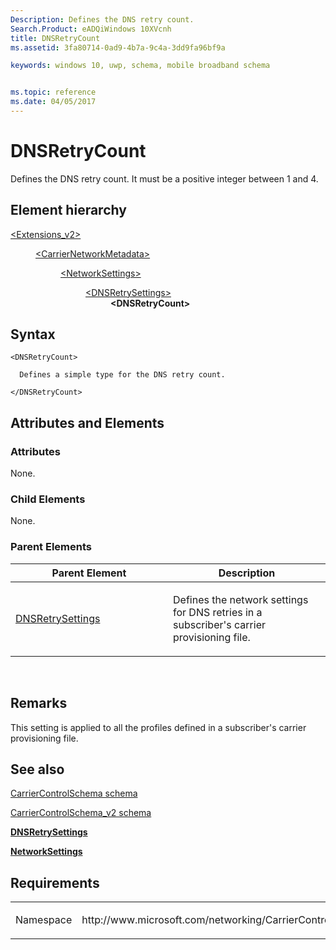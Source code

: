 ```yaml
---
Description: Defines the DNS retry count.
Search.Product: eADQiWindows 10XVcnh
title: DNSRetryCount
ms.assetid: 3fa80714-0ad9-4b7a-9c4a-3dd9fa96bf9a

keywords: windows 10, uwp, schema, mobile broadband schema


ms.topic: reference
ms.date: 04/05/2017
---
```


# DNSRetryCount


Defines the DNS retry count. It must be a positive integer between 1 and 4.

## Element hierarchy

<dl>
<dt><a href="element-extensions-v2.md">&lt;Extensions_v2&gt;</a></dt>
<dd>
<dl>
<dt><a href="element-carriernetworkmetadata.md">&lt;CarrierNetworkMetadata&gt;</a></dt>
<dd>
<dl>
<dt><a href="element-networksettings.md">&lt;NetworkSettings&gt;</a></dt>
<dd>
<dl>
<dt><a href="element-dnsretrysettings.md">&lt;DNSRetrySettings&gt;</a></dt>
<dd><b>&lt;DNSRetryCount&gt;</b></dd>
</dl>
</dd>
</dl>
</dd>
</dl>
</dd>
</dl>

## Syntax

``` syntax
<DNSRetryCount>

  Defines a simple type for the DNS retry count.

</DNSRetryCount>
```

## Attributes and Elements


### Attributes

None.

### Child Elements

None.

### Parent Elements

<table>
<colgroup>
<col width="50%" />
<col width="50%" />
</colgroup>
<thead>
<tr class="header">
<th>Parent Element</th>
<th>Description</th>
</tr>
</thead>
<tbody>
<tr class="odd">
<td><a href="element-dnsretrysettings.md">DNSRetrySettings</a> </td>
<td><p>Defines the network settings for DNS retries in a subscriber's carrier provisioning file.</p></td>
</tr>
</tbody>
</table>

 

## Remarks

This setting is applied to all the profiles defined in a subscriber's carrier provisioning file.

## See also


[CarrierControlSchema schema](https://msdn.microsoft.com/library/windows/apps/hh868312)

[CarrierControlSchema\_v2 schema](schema-root.md)

[**DNSRetrySettings**](element-dnsretrysettings.md)

[**NetworkSettings**](element-networksettings.md)

## Requirements

<table>
<colgroup>
<col width="50%" />
<col width="50%" />
</colgroup>
<tbody>
<tr class="odd">
<td><p>Namespace</p></td>
<td><p>http://www.microsoft.com/networking/CarrierControl/v2</p></td>
</tr>
</tbody>
</table>

 

 




